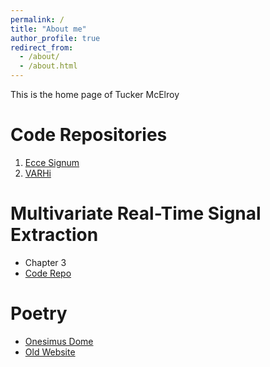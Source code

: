 ```yaml
---
permalink: /
title: "About me"
author_profile: true
redirect_from: 
  - /about/
  - /about.html
---
```


This is the home page of Tucker McElroy

# Code Repositories
1. [Ecce Signum](https://github.com/tuckermcelroy/sigex)
2. [VARHi](https://github.com/tuckermcelroy/varhi)

   
# Multivariate Real-Time Signal Extraction
- Chapter 3
- [Code Repo](https://github.com/tuckermcelroy/MDFA-code)

# Poetry
- [Onesimus Dome](poetry-main.md)
- [Old Website](http://onesimusdome.com)
